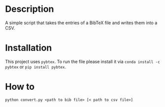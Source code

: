 # Description
A simple script that takes the entries of a BibTeX file and writes them into a CSV.


# Installation
This project uses `pybtex`.
To run the file please install it via `conda install -c pybtex` or `pip install pybtex`.

# How to
`python convert.py <path to bib file> [< path to csv file>]`
